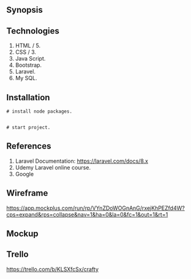 
## Synopsis



## Technologies

1.	HTML / 5.
2.	CSS / 3.
3.	Java Script.
4.	Bootstrap.
5.	Laravel.
6.	My SQL.


## Installation

```shell
# install node packages.


# start project.

```

## References

1.  Laravel Documentation: https://laravel.com/docs/8.x
2. Udemy Laravel online course.
3. Google 

## Wireframe
https://app.mockplus.com/run/rp/VYnZDoWOGnAnG/rxejKhPEZfd4W?cps=expand&rps=collapse&nav=1&ha=0&la=0&fc=1&out=1&rt=1

## Mockup

## Trello
https://trello.com/b/KLSXfcSx/crafty
